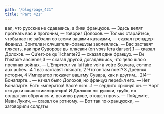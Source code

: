 ```yaml
---
path: "/blog/page_421"
title: "Part 421"
---
```


вал, что русские не сдавались, a били французов.
— Здесь велят прогнать вас и прогоним, — говорил Долохов.
— Только старайтесь, чтобы вас не забрали со всеми вашими казаками, — сказал гренадер-француз.
Зрители и слушатели-французы засмеялись.
— Вас заставят плясать, как при Суворове вы плясали (on vous fera danser),1 — сказал Долохов.
— Qu’est-ce qu’il chante?2 — сказал один француз.
— De l’histoire ancienne,3 — сказал другой, догадавшись, что дело шло о прежних войнах. — L’Empereur va lui faire voir à votre Souvara, comme aux autres...4
1 вac заставят плясать,
2 Что̀ он там поет?
3 Древняя история,
4 Император покажет вашему Сувара, как и другим...
214— Бонапарте... — начал было Долохов, но француз перебил его.
— Нет Бонапарте. Есть император! Sacré nom...1 — сердито крикнул он.
— Чорт его дери вашего императора!
И Долохов по-русски, грубо, по-солдатски обругался и, вскинув ружье, отошел прочь.
— Пойдемте, Иван Лукич, — сказал он ротному.
— Вот так по-хранцузски, — заговорили солдаты 

